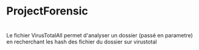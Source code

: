# ProjectForensic
#
Le fichier VirusTotalAll permet d'analyser un dossier (passé en parametre) en recherchant les hash des fichier du dossier sur virustotal
